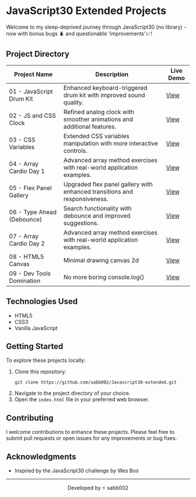 # JavaScript30 Extended Projects

Welcome to my sleep-deprived journey through JavaScript30 (no library) - now with bonus bugs 🪲 and questionable 'improvements'💹!

## Project Directory

| Project Name | Description | Live Demo |
|--------------|-------------|-----------|
| 01 - JavaScript Drum Kit | Enhanced keyboard-triggered drum kit with improved sound quality. | [View](https://sabb002.github.io/Javascript30-extended/01%20-%20JavaScript%20Drum%20Kit/) |
| 02 - JS and CSS Clock | Refined analog clock with smoother animations and additional features. | [View](https://sabb002.github.io/Javascript30-extended/02%20-%20JS%20and%20CSS%20Clock/) |
| 03 - CSS Variables | Extended CSS variables manipulation with more interactive controls. | [View](https://sabb002.github.io/Javascript30-extended/03%20-%20CSS%20Variables/) |
| 04 - Array Cardio Day 1 | Advanced array method exercises with real-world application examples. | [View](https://sabb002.github.io/Javascript30-extended/04%20-%20Array%20Cardio%20Day%201/) |
| 05 - Flex Panel Gallery | Upgraded flex panel gallery with enhanced transitions and responsiveness. | [View](https://sabb002.github.io/Javascript30-extended/05%20-%20Flex%20Panel%20Gallery/) |
| 06 - Type Ahead (Debounce) | Search functionality with debounce and improved suggestions. | [View](https://sabb002.github.io/Javascript30-extended/06%20-%20Type%20Ahead/) |
| 07 - Array Cardio Day 2 | Advanced array method exercises with real-world application examples. | [View](https://sabb002.github.io/Javascript30-extended/07%20-%20Array%20Cardio%20Day%202/) |
| 08 - HTML5 Canvas | Minimal drawing canvas 2d | [View](https://sabb002.github.io/Javascript30-extended/08%20-%20HTML5%20Canvas/) |
| 09 - Dev Tools Domination | No more boring console.log() | [View](https://sabb002.github.io/Javascript30-extended/09%20-%20Dev%20Tools%20Domination/) |

## Technologies Used

- HTML5
- CSS3
- Vanilla JavaScript

## Getting Started

To explore these projects locally:

1. Clone this repository:
   ```
   git clone https://github.com/sabb002/Javascript30-extended.git
   ```
2. Navigate to the project directory of your choice.
3. Open the `index.html` file in your preferred web browser.

## Contributing

I welcome contributions to enhance these projects. Please feel free to submit pull requests or open issues for any improvements or bug fixes.

## Acknowledgments

- Inspired by the JavaScript30 challenge by Wes Bos

---

<p align="center">Developed by ⚡ sabb002</p>
